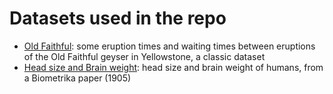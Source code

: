 # Datasets used in the repo

* [Old Faithful](http://www.stat.cmu.edu/%7Elarry/all-of-statistics/=data/faithful.dat): some eruption times and waiting times between eruptions of the Old Faithful geyser in Yellowstone, a classic dataset 
* [Head size and Brain weight](http://www.stat.ufl.edu/~winner/data/brainhead.txt): head size and brain weight of humans, from a Biometrika paper \(1905\)

